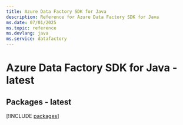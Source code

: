 ```yaml
---
title: Azure Data Factory SDK for Java
description: Reference for Azure Data Factory SDK for Java
ms.date: 07/01/2025
ms.topic: reference
ms.devlang: java
ms.service: datafactory
---
```

# Azure Data Factory SDK for Java - latest
## Packages - latest
[!INCLUDE [packages](data-factory-index.md)]